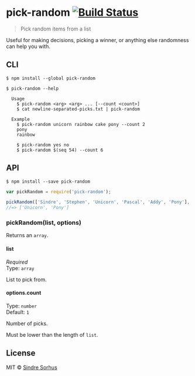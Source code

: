# pick-random [![Build Status](https://travis-ci.org/sindresorhus/pick-random.svg?branch=master)](https://travis-ci.org/sindresorhus/pick-random)

> Pick random items from a list

Useful for making decisions, picking a winner, or anything else randomness can help you with.


## CLI

```
$ npm install --global pick-random
```

```
$ pick-random --help

  Usage
    $ pick-random <arg> <arg> ... [--count <count>]
    $ cat newline-separated-picks.txt | pick-random

  Example
    $ pick-random unicorn rainbow cake pony --count 2
    pony
    rainbow

    $ pick-random yes no
    $ pick-random $(seq 54) --count 6
```


## API

```
$ npm install --save pick-random
```

```js
var pickRandom = require('pick-random');

pickRandom(['Sindre', 'Stephen', 'Unicorn', 'Pascal', 'Addy', 'Pony'], {count: 2});
//=> ['Unicorn', 'Pony']
```

### pickRandom(list, options)

Returns an `array`.

#### list

*Required*  
Type: `array`

List to pick from.

#### options.count

Type: `number`  
Default: `1`

Number of picks.

Must be lower than the length of `list`.


## License

MIT © [Sindre Sorhus](http://sindresorhus.com)
